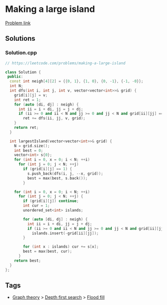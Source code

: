 # Making a large island

[Problem link](https://leetcode.com/problems/making-a-large-island)

## Solutions


### Solution.cpp
```cpp
// https://leetcode.com/problems/making-a-large-island

class Solution {
 public:
  const int neigh[4][2] = {{0, 1}, {1, 0}, {0, -1}, {-1, -0}};
  int N;
  int dfs(int i, int j, int v, vector<vector<int>>& grid) {
    grid[i][j] = v;
    int ret = 1;
    for (auto [di, dj] : neigh) {
      int ii = i + di, jj = j + dj;
      if (ii >= 0 and ii < N and jj >= 0 and jj < N and grid[ii][jj] == 1)
        ret += dfs(ii, jj, v, grid);
    }
    return ret;
  }

  int largestIsland(vector<vector<int>>& grid) {
    N = grid.size();
    int best = 0;
    vector<int> s{0};
    for (int i = 0, x = 0; i < N; ++i)
      for (int j = 0; j < N; ++j)
        if (grid[i][j] == 1) {
          s.push_back(dfs(i, j, --x, grid));
          best = max(best, s.back());
        }

    for (int i = 0, x = 0; i < N; ++i)
      for (int j = 0; j < N; ++j) {
        if (grid[i][j]) continue;
        int cur = 1;
        unordered_set<int> islands;

        for (auto [di, dj] : neigh) {
          int ii = i + di, jj = j + dj;
          if (ii >= 0 and ii < N and jj >= 0 and jj < N and grid[ii][jj])
            islands.insert(-grid[ii][jj]);
        }

        for (int x : islands) cur += s[x];
        best = max(best, cur);
      }
    return best;
  }
};
```
## Tags

* [Graph theory](/Collections/graph-theory.md#graph-theory) > [Depth first search](/Collections/graph-theory.md#depth-first-search) > [Flood fill](/Collections/graph-theory.md#flood-fill)
